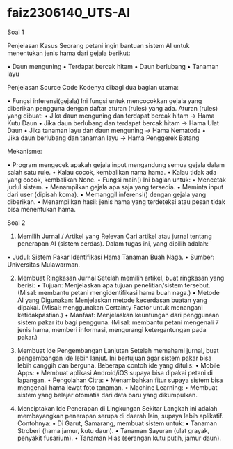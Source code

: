 # faiz2306140_UTS-AI
Soal 1

Penjelasan Kasus
Seorang petani ingin bantuan sistem AI untuk menentukan jenis hama dari gejala berikut:

• Daun menguning
• Terdapat bercak hitam
• Daun berlubang
• Tanaman layu

Penjelasan Source Code
Kodenya dibagi dua bagian utama:

• Fungsi inferensi(gejala)
Ini fungsi untuk mencocokkan gejala yang diberikan pengguna dengan daftar aturan (rules) yang ada.
Aturan (rules) yang dibuat:
• Jika daun menguning dan terdapat bercak hitam → Hama Kutu Daun
• Jika daun berlubang dan terdapat bercak hitam → Hama Ulat Daun
• Jika tanaman layu dan daun menguning → Hama Nematoda
• Jika daun berlubang dan tanaman layu → Hama Penggerek Batang

Mekanisme:

• Program mengecek apakah gejala input mengandung semua gejala dalam salah satu rule.
• Kalau cocok, kembalikan nama hama.
• Kalau tidak ada yang cocok, kembalikan None.
• Fungsi main()
Ini bagian untuk:
• Mencetak judul sistem.
• Menampilkan gejala apa saja yang tersedia.
• Meminta input dari user (dipisah koma).
• Memanggil inferensi() dengan gejala yang diberikan.
• Menampilkan hasil: jenis hama yang terdeteksi atau pesan tidak bisa menentukan hama.

Soal 2

1. Memilih Jurnal / Artikel yang Relevan
Cari artikel atau jurnal tentang penerapan AI (sistem cerdas).
Dalam tugas ini, yang dipilih adalah:

• Judul: Sistem Pakar Identifikasi Hama Tanaman Buah Naga.
• Sumber: Universitas Mulawarman.

2. Membuat Ringkasan Jurnal
Setelah memilih artikel, buat ringkasan yang berisi:
• Tujuan:
Menjelaskan apa tujuan penelitian/sistem tersebut.
(Misal: membantu petani mengidentifikasi hama buah naga.)
• Metode AI yang Digunakan:
Menjelaskan metode kecerdasan buatan yang dipakai.
(Misal: menggunakan Certainty Factor untuk menangani ketidakpastian.)
• Manfaat:
Menjelaskan keuntungan dari penggunaan sistem pakar itu bagi pengguna.
(Misal: membantu petani mengenali 7 jenis hama, memberi informasi, mengurangi ketergantungan pada pakar.)

3. Membuat Ide Pengembangan Lanjutan
Setelah memahami jurnal, buat pengembangan ide lebih lanjut.
Ini bertujuan agar sistem pakar bisa lebih canggih dan berguna.
Beberapa contoh ide yang ditulis:
• Mobile Apps:
• Membuat aplikasi Android/iOS supaya bisa dipakai petani di lapangan.
• Pengolahan Citra:
• Menambahkan fitur supaya sistem bisa mengenali hama lewat foto tanaman.
• Machine Learning:
• Membuat sistem yang belajar otomatis dari data baru yang dikumpulkan.

4. Menciptakan Ide Penerapan di Lingkungan Sekitar
Langkah ini adalah membayangkan penerapan serupa di daerah lain, supaya lebih aplikatif.
Contohnya:
• Di Garut, Samarang, membuat sistem untuk:
• Tanaman Stroberi (hama jamur, kutu daun).
• Tanaman Sayuran (ulat grayak, penyakit fusarium).
• Tanaman Hias (serangan kutu putih, jamur daun).
